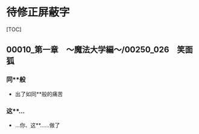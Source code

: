 # 待修正屏蔽字

[TOC]

## 00010_第一章　～魔法大学編～/00250_026　笑面狐

### 同**般

- 出了如同**般的痛苦

### 这**…

- …你、这**……做了
